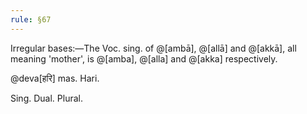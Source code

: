 ```yaml
---
rule: §67
---
```


Irregular bases:—The Voc. sing. of @[ambā], @[allā] and @[akkā], all meaning 'mother', is @[amba], @[alla] and @[akka] respectively.

@deva[हरि] mas. Hari.

Sing. Dual. Plural.